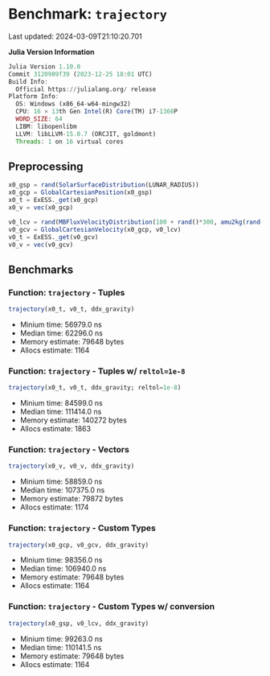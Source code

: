# Benchmark: `trajectory` 

Last updated: 2024-03-09T21:10:20.701

**Julia Version Information**

```julia
Julia Version 1.10.0
Commit 3120989f39 (2023-12-25 18:01 UTC)
Build Info:
  Official https://julialang.org/ release
Platform Info:
  OS: Windows (x86_64-w64-mingw32)
  CPU: 16 × 13th Gen Intel(R) Core(TM) i7-1360P
  WORD_SIZE: 64
  LIBM: libopenlibm
  LLVM: libLLVM-15.0.7 (ORCJIT, goldmont)
  Threads: 1 on 16 virtual cores
```

## Preprocessing

```julia
x0_gsp = rand(SolarSurfaceDistribution(LUNAR_RADIUS))
x0_gcp = GlobalCartesianPosition(x0_gsp)
x0_t = ExESS._get(x0_gcp)
x0_v = vec(x0_gcp)

v0_lcv = rand(MBFluxVelocityDistribution(100 + rand()*300, amu2kg(rand()*20)))
v0_gcv = GlobalCartesianVelocity(x0_gcp, v0_lcv)
v0_t = ExESS._get(v0_gcv)
v0_v = vec(v0_gcv)
```

## Benchmarks

### Function: `trajectory` - Tuples

```julia
trajectory(x0_t, v0_t, ddx_gravity)
```

- Minium time: 56979.0 ns
- Median time: 62296.0 ns
- Memory estimate: 79648 bytes
- Allocs estimate: 1164

### Function: `trajectory` - Tuples w/ `reltol=1e-8`

```julia
trajectory(x0_t, v0_t, ddx_gravity; reltol=1e-8)
```

- Minium time: 84599.0 ns
- Median time: 111414.0 ns
- Memory estimate: 140272 bytes
- Allocs estimate: 1863

### Function: `trajectory` - Vectors

```julia
trajectory(x0_v, v0_v, ddx_gravity)
```

- Minium time: 58859.0 ns
- Median time: 107375.0 ns
- Memory estimate: 79872 bytes
- Allocs estimate: 1174

### Function: `trajectory` - Custom Types

```julia
trajectory(x0_gcp, v0_gcv, ddx_gravity)
```

- Minium time: 98356.0 ns
- Median time: 106940.0 ns
- Memory estimate: 79648 bytes
- Allocs estimate: 1164

### Function: `trajectory` - Custom Types w/ conversion

```julia
trajectory(x0_gsp, v0_lcv, ddx_gravity)
```

- Minium time: 99263.0 ns
- Median time: 110141.5 ns
- Memory estimate: 79648 bytes
- Allocs estimate: 1164

